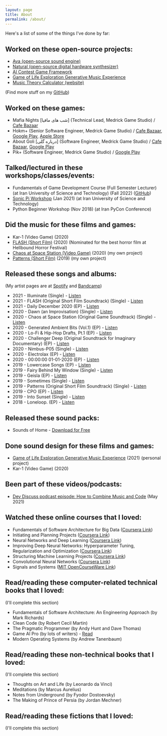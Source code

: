 ```yaml
---
layout: page
title: About
permalink: /about/
---
```


Here's a list of some of the things I've done by far:

## Worked on these open-source projects:
- [Ava (open-source sound engine)](https://github.com/amuuu/ava/)
- [Natural (open-source digital hardware synthesizer)](https://github.com/amuuu/natural-synth)
- [AI Contest Game Framework](https://github.com/Chillin-Examples/SearchAndDefuse)
- [Game of Life Exploration Generative Music Experience](https://github.com/amuuu/game-of-life-generative-music)
- [Music Theory Calculator (website)](https://amuuu.github.io/music-theory-calculator)

(Find more stuff on my [GitHub](https://github.com/amuuu))

## Worked on these games:
- Mafia Nights [شب های مافیا] (Technical Lead, Medrick Game Studio) / [Cafe Bazaar](https://cafebazaar.ir/app/com.filimo.mafia?l=en)
- Hokm+ (Senior Software Engineer, Medrick Game Studio) / [Cafe Bazaar](https://cafebazaar.ir/app/com.xalopex.hokm?l=en), [Google Play](https://play.google.com/store/apps/details?id=com.medrick.hokm), [Apple Store](https://apps.apple.com/us/app/hokm-plus-online-card-game/id1578418839)
- About Goli [درباره گلی] (Software Engineer, Medrick Game Studio) / [Cafe Bazaar](https://cafebazaar.ir/app/com.medrick.blast?l=en), [Google Play](https://play.google.com/store/apps/details?id=com.medrick.blast)
- Pik+ (Software Engineer, Medrick Game Studio) / [Google Play](https://play.google.com/store/apps/details?id=com.xalopex.spades)

## Talked/lectured in these workshops/classes/events:
- Fundamentals of Game Development Course (Full Semester Lecturer) (at Iran University of Science and Technology) (Fall 2022) ([GitHub](https://github.com/amuuu/game-course-fall-2021))
- [Sonic Pi Workshop](https://github.com/amuuu/sonic-pi-workshop-iust) (Jan 2021) (at Iran University of Science and Technology)
- Python Beginner Workshop (Nov 2018) (at Iran PyCon Conference)

## Did the music for these films and games:
- Kar-1 (Video Game) (2020)
- [FLASH (Short Film)](https://open.spotify.com/track/3pngtvPzXgUM9qpCF4fb4o?si=53a608a8d32743ce) (2020) (Nominated for the best horror film at Hellbound Horror Festival)
- [Chaos at Space Station (Video Game)](https://open.spotify.com/track/40Ae7Iz5G6OI7Sptt3rpGT?si=a9t_GrB0QOWJJZ4lLIkr2Q) (2020) (my own project)
- [Patterns (Short Film)](https://open.spotify.com/track/2unpeRtRLdgo9Guw6JfUBi?si=etzMsksASJKHa6U8RIFpMg) (2019) (my own project)

## Released these songs and albums:
(My artist pages are at [Spotify](https://spoti.fi/2kNt827) and [Bandcamp](https://amuuu.bandcamp.com))
- 2021 - Illuminate (Single) - [Listen](https://open.spotify.com/album/5zGYAPeLOzt6vSsCP1VFou)
- 2021 - FLASH (Original Short Film Soundtrack) (Single) - [Listen](https://open.spotify.com/album/3MLJ7o1SiFuWgVD42uwxiK)
- 2021 - Daily December 2020 (EP) - [Listen](https://open.spotify.com/album/3RcsRWX0ZAJpMjjREeIu8P)
- 2020 - Dawn (an Improvisation) (Single) - [Listen](https://open.spotify.com/album/08R0U83by6YLxeqGTxNhGE)
- 2020 - Chaos at Space Station (Original Game Soundtrack) (Single) - [Listen](https://open.spotify.com/album/7mIdWawLLP9SHV0LsLyFCE)
- 2020 - Generated Ambient Bits (Vol.1) (EP) - [Listen](https://open.spotify.com/album/6kIPZoGWgyb4ndgEc7EIqx)
- 2020 - Lo-Fi & Hip-Hop Drafts, Pt.1 (EP) - [Listen](https://open.spotify.com/album/0PN5MIrS2k3NrvaNIb7Yfr)
- 2020 - Challenger Deep (Original Soundtrack for Imaginary Documentary) (EP) - [Listen](https://open.spotify.com/album/0wHrJ9WcbrD44Uo1FUTs02)
- 2020 - Nimbus-P05 (Single) - [Listen](https://open.spotify.com/album/4KC5jmOSwsYmDm2OFP2gP8)
- 2020 - Electrolax (EP) - [Listen](https://open.spotify.com/album/2al3h1Z1DWtjzdYu43djTo)
- 2020 - 00:00:00 01-01-2020 (EP) - [Listen](https://open.spotify.com/album/5SbP4gOYbkzQz0LVqpCKwE)
- 2019 - Lowercase Songs (EP) - [Listen](https://open.spotify.com/album/4GS9gAeqWXfzOUHjPQDmvY)
- 2019 - Fairy Behind My Window (Single) - [Listen](https://open.spotify.com/album/0wsJmtFvrrBJ2oGiOG3iJi)
- 2019 - Geisla (EP) - [Listen](https://open.spotify.com/album/1QgxMyW6c7VnWzLCGvRUBk)
- 2019 - Sometimes (Single) - [Listen](https://open.spotify.com/album/3jjWKyFhF7Wm1m1RakcvSV)
- 2019 - Patterns (Original Short Film Soundtrack) (Single) - [Listen](https://open.spotify.com/album/4PdmELAEZt8y00YE5gcYJo)
- 2019 - CPO (EP) - [Listen](https://open.spotify.com/album/7yJiLZ1VJET5ZeoxralwKY)
- 2019 - Into Sunset (Single) - [Listen](https://open.spotify.com/album/3C6Prb4gyMEl5Qntw7s4qA)
- 2018 - Loneloop. (EP) - [Listen](https://open.spotify.com/album/2gbkP3hjBGdIUiLSrKm3LP)

## Released these sound packs:
- Sounds of Home - [Download for Free](https://amuuu.bandcamp.com/album/sounds-of-home-free-sound-pack)

## Done sound design for these films and games:
- [Game of Life Exploration Generative Music Experience](https://github.com/amuuu/game-of-life-generative-music) (2021) (personal project)
- Kar-1 (Video Game) (2020)

## Been part of these videos/podcasts:
- [Dev Discuss podcast episode: How to Combine Music and Code](https://dev.to/devdiscuss/s4-e4-how-to-combine-music-and-code) (May 2021)

## Watched these online courses that I loved:
- Fundamentals of Software Architecture for Big Data ([Coursera Link](https://www.coursera.org/learn/software-architecture-for-big-data-fundamentals))
- Initiating and Planning Projects ([Coursera Link](https://www.coursera.org/learn/project-planning/))
- Neural Networks and Deep Learning ([Coursera Link](https://www.coursera.org/learn/neural-networks-deep-learning?specialization=deep-learning))
- Improving Deep Neural Networks: Hyperparameter Tuning, Regularization and Optimization ([Coursera Link](https://www.coursera.org/learn/deep-neural-network?specialization=deep-learning))
- Structuring Machine Learning Projects ([Coursera Link](https://www.coursera.org/learn/machine-learning-projects?specialization=deep-learning))
- Convolutional Neural Networks ([Coursera Link](https://www.coursera.org/learn/convolutional-neural-networks?specialization=deep-learning))
- Signals and Systems ([MIT OpenCourseWare Link](https://ocw.mit.edu/courses/res-6-007-signals-and-systems-spring-2011/))

## Read/reading these computer-related technical books that I loved:
(I'll complete this section)
- Fundamentals of Software Architecture: An Engineering Approach (by Mark Richards)
- Clean Code (by Robert Cecil Martin)
- The Pragmatic Programmer (by Andy Hunt and Dave Thomas)
- Game AI Pro (by lots of writers) - [Read](http://www.gameaipro.com/)
- Modern Operating Systems (by Andrew Tanenbaum)

## Read/reading these non-technical books that I loved:
(I'll complete this section)
- Thoughts on Art and Life (by Leonardo da Vinci)
- Meditations (by Marcus Aurelius)
- Notes from Underground (by Fyodor Dostoevsky)
- The Making of Prince of Persia (by Jordan Mechner)

## Read/reading these fictions that I loved:
(I'll complete this section)
